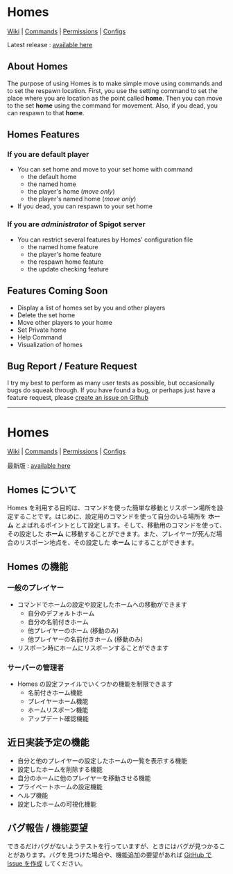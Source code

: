 # Homes

[Wiki](../../wiki) | [Commands](../../wiki/Commands) | [Permissions](../../wiki/Permissions) | [Configs](../../wiki/Configs)

Latest release : [available here](../../releases/latest)

## About Homes

The purpose of using Homes is to make simple move using commands and to set the respawn location. First, you use the setting command to set the place where you are location as the point called **home**. Then you can move to the set **home** using the command for movement. Also, if you dead, you can respawn to that **home**.

## Homes Features

### If you are default player

- You can set home and move to your set home with command
    - the default home
    - the named home
    - the player's home (_move only_)
    - the player's named home (_move only_)
- If you dead, you can respawn to your set home

### If you are _administrator_ of Spigot server

- You can restrict several features by Homes' configuration file
    - the named home feature
    - the player's home feature
    - the respawn home feature
    - the update checking feature

## Features Coming Soon

- Display a list of homes set by you and other players
- Delete the set home
- Move other players to your home
- Set Private home
- Help Command
- Visualization of homes

## Bug Report / Feature Request

I try my best to perform as many user tests as possible, but occasionally bugs do squeak through. If you have found a bug, or perhaps just have a feature request, please [create an issue on Github](../../issues)

***

# Homes

[Wiki](./wiki) | [Commands](./wiki/Commands) | [Permissions](./wiki/Permissions) | [Configs](./wiki/Configs)

最新版 : [available here](./releases/latest)

## Homes について

Homes を利用する目的は、コマンドを使った簡単な移動とリスポーン場所を設定することです。はじめに、設定用のコマンドを使って自分のいる場所を **ホーム** とよばれるポイントとして設定します。そして、移動用のコマンドを使って、その設定した **ホーム** に移動することができます。また、プレイヤーが死んだ場合のリスポーン地点を、その設定した **ホーム** にすることができます。

## Homes の機能

### 一般のプレイヤー

- コマンドでホームの設定や設定したホームへの移動ができます
    - 自分のデフォルトホーム
    - 自分の名前付きホーム
    - 他プレイヤーのホーム (移動のみ)
    - 他プレイヤーの名前付きホーム (移動のみ)
- リスポーン時にホームにリスポーンすることができます

### サーバーの管理者

- Homes の設定ファイルでいくつかの機能を制限できます
    - 名前付きホーム機能
    - プレイヤーホーム機能
    - ホームリスポーン機能
    - アップデート確認機能

## 近日実装予定の機能

- 自分と他のプレイヤーの設定したホームの一覧を表示する機能
- 設定したホームを削除する機能
- 自分のホームに他のプレイヤーを移動させる機能
- プライベートホームの設定機能
- ヘルプ機能
- 設定したホームの可視化機能

## バグ報告 / 機能要望

できるだけバグがないようテストを行っていますが、ときにはバグが見つかることがあります。バグを見つけた場合や、機能追加の要望があれば [GitHub で Issue を作成](./issues) してください。
